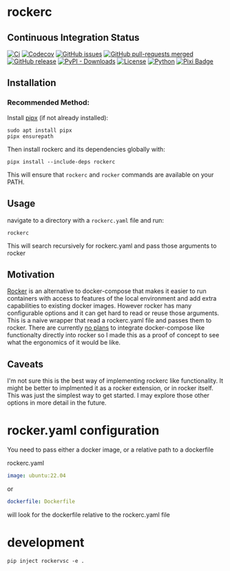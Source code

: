 # rockerc

## Continuous Integration Status

[![Ci](https://github.com/blooop/rockerc/actions/workflows/ci.yml/badge.svg?branch=main)](https://github.com/blooop/rockerc/actions/workflows/ci.yml?query=branch%3Amain)
[![Codecov](https://codecov.io/gh/blooop/rockerc/branch/main/graph/badge.svg?token=Y212GW1PG6)](https://codecov.io/gh/blooop/rockerc)
[![GitHub issues](https://img.shields.io/github/issues/blooop/rockerc.svg)](https://GitHub.com/blooop/rockerc/issues/)
[![GitHub pull-requests merged](https://badgen.net/github/merged-prs/blooop/rockerc)](https://github.com/blooop/rockerc/pulls?q=is%3Amerged)
[![GitHub release](https://img.shields.io/github/release/blooop/rockerc.svg)](https://GitHub.com/blooop/rockerc/releases/)
[![PyPI - Downloads](https://img.shields.io/pypi/dm/rockerc)](https://pypistats.org/packages/rockerc)
[![License](https://img.shields.io/github/license/blooop/rockerc)](https://opensource.org/license/mit/)
[![Python](https://img.shields.io/badge/python-3.8%20%7C%203.9%20%7C%203.10%20%7C%203.11%20%7C%203.12-blue)](https://www.python.org/downloads/)
[![Pixi Badge](https://img.shields.io/endpoint?url=https://raw.githubusercontent.com/prefix-dev/pixi/main/assets/badge/v0.json)](https://pixi.sh)

## Installation

### Recommended Method:

Install [pipx](https://pypa.github.io/pipx/) (if not already installed):

```
sudo apt install pipx
pipx ensurepath
```

Then install rockerc and its dependencies globally with:

```
pipx install --include-deps rockerc
```

This will ensure that `rockerc` and `rocker` commands are available on your PATH.

## Usage

navigate to a directory with a `rockerc.yaml` file and run:
```
rockerc 
```

This will search recursively for rockerc.yaml and pass those arguments to rocker

## Motivation

[Rocker](https://github.com/osrf/rocker) is an alternative to docker-compose that makes it easier to run containers with access to features of the local environment and add extra capabilities to existing docker images.  However rocker has many configurable options and it can get hard to read or reuse those arguments.  This is a naive wrapper that read a rockerc.yaml file and passes them to rocker.  There are currently [no plans](https://github.com/osrf/rocker/issues/148) to integrate docker-compose like functionalty directly into rocker so I made this as a proof of concept to see what the ergonomics of it would be like. 

## Caveats

I'm not sure this is the best way of implementing rockerc like functionality.  It might be better to implmented it as a rocker extension, or in rocker itself.  This was just the simplest way to get started. I may explore those other options in more detail in the future. 


# rocker.yaml configuration

You need to pass either a docker image, or a relative path to a dockerfile

rockerc.yaml
```yaml
image: ubuntu:22.04
```

or

```yaml
dockerfile: Dockerfile
```

will look for the dockerfile relative to the rockerc.yaml file


# development

`pip inject rockervsc -e .`